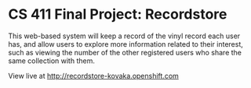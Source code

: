 CS 411 Final Project: Recordstore
===================

This web-based system will keep a record of the vinyl record each user has, and allow users to explore more information related to their interest, such as viewing the number of the other registered users who share the same collection with them.

View live at http://recordstore-kovaka.openshift.com
